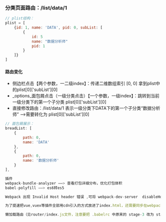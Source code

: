 ### 分类页面路由：/list/data/1
```js
// plist结构：
plist = [
    {id: 1, name: 'DATA', pid: 0, subList: [
        {
            id: 5
            name: "数据分析师"
            pid: 1
        }
    ]}
]
```
#### 路由变化
- 侧边栏点击【两个参数，一二级index】：传递二维数组索引 [0, 0] 拿到plist中的plist[0]['subList'][0]
- _options_面包屑点击（一级分类点击）【一个参数，一级index】：跳转到当前一级分类下的第一个子分类 plist[0]['subList'][0]
- 直接修改路由：/list/data/1 表示一级分类下DATA下的第一个子分类“数据分析师” ——>需要转化为 plist[0]['subList'][0]
```js
// 面包屑展示：
breadList: [
    {
        path: 0,
        name: 'DATA'
    },
    {
        path: 0,
        name: '数据分析师'
    }
],
```

```js
插件
webpack-bundle-analyzer ——> 查看打包详细分布，优化打包体积
babel-polyfill ——> es6转es5

Webpack 出现 Invalid Host header 错误 ,可将 webpack-dev-server  disableHostCheck 设置为true p.s. 在package.json中的 dev 中设置

为了提速把vue,vuex等插件全部用cdn引入的方式放进了index.html，还需要同步在webpack.config.js中的 externals 里添加对应的包名，让webpack不打包这些插件

懒加载路由（见router/index.js文件，注意要把 .babelrc 中原来的 stage-3 改为 stage-2）
```